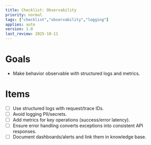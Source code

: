 ```yaml
---
title: Checklist: Observability
priority: normal
tags: ["checklist","observability","logging"]
applies: auto
version: 1.0
last_review: 2025-10-11
---
```


# Goals
- Make behavior observable with structured logs and metrics.

# Items
- [ ] Use structured logs with request/trace IDs.
- [ ] Avoid logging PII/secrets.
- [ ] Add metrics for key operations (success/error latency).
- [ ] Ensure error handling converts exceptions into consistent API responses.
- [ ] Document dashboards/alerts and link them in knowledge base.
